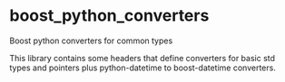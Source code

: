 # boost_python_converters
Boost python converters for common types


This library contains some headers that define converters for basic std types and pointers plus python-datetime to boost-datetime converters.